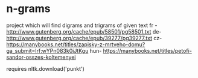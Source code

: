 # n-grams
project which will find digrams and trigrams of given text 
fr - http://www.gutenberg.org/cache/epub/58501/pg58501.txt
de- http://www.gutenberg.org/cache/epub/39277/pg39277.txt
cz- https://manybooks.net/titles/zapisky-z-mrtveho-domu?ga_submit=lrf:wYPn083k0jJtKgu
hun- https://manybooks.net/titles/petofi-sandor-osszes-koltemenyei

requires nltk.download('punkt')
